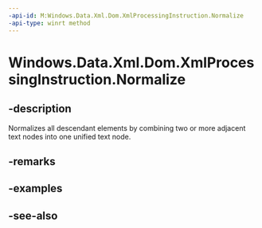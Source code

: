 ----api-id: M:Windows.Data.Xml.Dom.XmlProcessingInstruction.Normalize
-api-type: winrt method
---<!-- Method syntaxpublic void Normalize()--># Windows.Data.Xml.Dom.XmlProcessingInstruction.Normalize## -descriptionNormalizes all descendant elements by combining two or more adjacent text nodes into one unified text node.## -remarks## -examples## -see-also